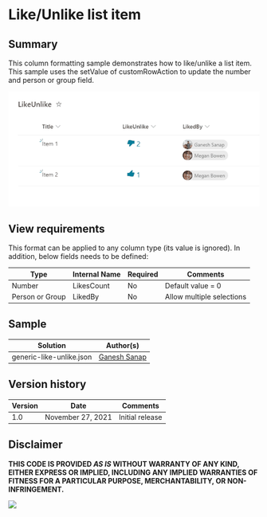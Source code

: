 # Like/Unlike list item

## Summary

This column formatting sample demonstrates how to like/unlike a list item. This sample uses the setValue of customRowAction to update the number and person or group field.

![screenshot of the sample](./assets/screenshot.gif)

## View requirements

This format can be applied to any column type (its value is ignored). In addition, below fields needs to be defined:

|Type               |Internal Name|Required|Comments|
|-------------------|-------------|--------|--------|
|Number|LikesCount      |No      |Default value = 0|
|Person or Group|LikedBy      |No      |Allow multiple selections|

## Sample

Solution                       |Author(s)
-------------------------------|---------------------------
generic-like-unlike.json |[Ganesh Sanap](https://twitter.com/GaneshSanap20)

## Version history

Version |Date          |Comments
--------|--------------|--------------------------------
1.0     |November 27, 2021 |Initial release

## Disclaimer

**THIS CODE IS PROVIDED *AS IS* WITHOUT WARRANTY OF ANY KIND, EITHER EXPRESS OR IMPLIED, INCLUDING ANY IMPLIED WARRANTIES OF FITNESS FOR A PARTICULAR PURPOSE, MERCHANTABILITY, OR NON-INFRINGEMENT.**

<img src="https://pnptelemetry.azurewebsites.net/sp-dev-list-formatting/column-samples/generic-like-unlike" />
